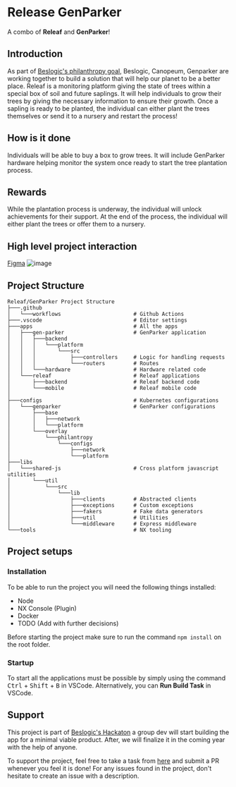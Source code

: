 # Release GenParker
A combo of **Releaf** and **GenParker**!

## Introduction
As part of [Beslogic's philanthropy goal](https://innoverpourlhumanite.org/pages/philanthropie), Beslogic, Canopeum, Genparker are working together to build a solution that will help our planet to be a better place. Releaf is a monitoring platform giving the state of trees within a special box of soil and future saplings. It will help individuals to grow their trees by giving the necessary information to ensure their growth. Once a sapling is ready to be planted, the individual can either plant the trees themselves or send it to a nursery and restart the process!

## How is it done
Individuals will be able to buy a box to grow trees. It will include GenParker hardware helping monitor the system once ready to start the tree plantation process.

## Rewards
While the plantation process is underway, the individual will unlock achievements for their support. At the end of the process, the individual will either plant the trees or offer them to a nursery.

## High level project interaction
[Figma](https://www.figma.com/file/8bow63vDBmSKpr6GEtVfag/Mobile-App?type=design&node-id=0-1&mode=design&t=b0mSSHYs8Rm6GgFG-0)
![image](https://github.com/BesLogic/releaf-genparker/assets/22083907/d4bd84b6-b32b-4b19-9dd0-443c5eda0831)

## Project Structure
```
Releaf/GenParker Project Structure
├───.github
│   └───workflows                       # Github Actions
├───.vscode                             # Editor settings
├───apps                                # All the apps       
│   ├───gen-parker                      # GenParker application
│   │   ├───backend
│   │   │   └───platform
│   │   │       └───src
│   │   │           ├───controllers     # Logic for handling requests
│   │   │           └───routers         # Routes
│   │   └───hardware                    # Hardware related code
│   └───releaf                          # Releaf applications 
│       ├───backend                     # Releaf backend code
│       └───mobile                      # Releaf mobile code
│
├───configs                             # Kubernetes configurations  
│   └───genparker                       # GenParker configurations
│       ├───base
│       │   ├───network
│       │   └───platform
│       └───overlay
│           └───philantropy
│               └───configs
│                   ├───network
│                   └───platform
├───libs  
│   └───shared-js                       # Cross platform javascript utilities
│       └───util
│           └───src
│               └───lib
│                   ├───clients         # Abstracted clients
│                   ├───exceptions      # Custom exceptions
│                   ├───fakers          # Fake data generators
│                   ├───util            # Utilities
│                   └───middleware      # Express middleware
└───tools                               # NX tooling
```

## Project setups
### Installation
To be able to run the project you will need the following things installed:
- Node
- NX Console (Plugin)
- Docker
- TODO (Add with further decisions)

Before starting the project make sure to run the command ```npm install``` on the root folder.

### Startup
To start all the applications must be possible by simply using the command <kbd>Ctrl</kbd> + <kbd>Shift</kbd> + <kbd>B</kbd> in VSCode. Alternatively, you can **Run Build Task** in VSCode.

## Support
This project is part of [Beslogic's Hackaton](https://innoverpourlhumanite.org/pages/philanthropie) a group dev will start building the app for a minimal viable product.
After, we will finalize it in the coming year with the help of anyone.

To support the project, feel free to take a task from [here](https://github.com/BesLogic/releaf-genparker/issues) and submit a PR whenever you feel it is done!
For any issues found in the project, don't hesitate to create an issue with a description.
